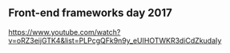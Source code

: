 Front-end frameworks day 2017
-

https://www.youtube.com/watch?v=oRZ3eijGTK4&list=PLPcgQFk9n9y_eUIHOTWKR3diCdZkudaIy 
